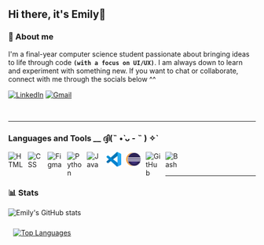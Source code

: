 ## Hi there, it's Emily👋

### 🌟 About me

I'm a final-year computer science student passionate about bringing ideas to life through code **`(with a focus on UI/UX)`**. I am always down to learn and experiment with something new. If you want to chat or collaborate, connect with me through the socials below ^^

<p align="left">
      <a href="https://www.linkedin.com/in/yeong-meng-li/">
         <img style="vertical-align: middle; height: 28px;" src="https://img.shields.io/badge/LinkedIn-0A66C2?style=for-the-badge&logo=linkedin&logoColor=white" alt="LinkedIn"/></a>
      <a href="mailto:emily.yeongml@gmail.com" target="blank">
         <img style="vertical-align: middle; height: 28px;" src="https://img.shields.io/badge/Gmail-D14836?style=for-the-badge&logo=gmail&logoColor=white" alt="Gmail"/></a>
   </p>

<br />

---
### Languages and Tools __ ദ്ദി(˵ •̀ ᴗ - ˵ ) ✧`

<img align="left" alt="HTML" width="30px" style="padding-right:10px;" src="https://cdn.jsdelivr.net/gh/devicons/devicon/icons/html5/html5-plain.svg" />
<img align="left" alt="CSS" width="30px" style="padding-right:10px;" src="https://cdn.jsdelivr.net/gh/devicons/devicon/icons/css3/css3-plain.svg" />
<img align="left" alt="Figma" width="30px" style="padding-right:10px;" src="https://www.vectorlogo.zone/logos/figma/figma-icon.svg" />
<img align="left" alt="Python" width="30px" style="padding-right:10px;" src="https://cdn.jsdelivr.net/gh/devicons/devicon/icons/python/python-plain.svg" />
<img align="left" alt="Java" width="30px" style="padding-right:10px;" src="https://cdn.jsdelivr.net/gh/devicons/devicon/icons/java/java-original.svg"/>
<img align="left" alt="VSCode" width="30px" style="padding-right:10px;" src="https://raw.githubusercontent.com/devicons/devicon/master/icons/vscode/vscode-original.svg" />
<img align="left" alt="Eclipse" width="30px" style="padding-right:10px;" src="https://raw.githubusercontent.com/devicons/devicon/master/icons/eclipse/eclipse-original.svg" />
<img align="left" alt="GitHub" width="30px" style="padding-right:10px;" src="https://cdn.jsdelivr.net/gh/devicons/devicon/icons/github/github-original.svg" />
<img align="left" alt="Bash" width="30px" style="padding-right:10px;" src="https://cdn.jsdelivr.net/gh/devicons/devicon/icons/bash/bash-original.svg" />

<br />
<br />

---
### 📊 Stats

![Emily's GitHub stats](https://github-readme-stats.vercel.app/api?username=emilyyeong&show_icons=true&theme=vue-dark)
<p align="left">
  <a href="https://github.com/emilyyeong/github-readme-stats">
    <img src="https://github-readme-stats.vercel.app/api/top-langs/?username=emilyyeong&layout=compact&bg_color=000000&border_color=ffffff&text_color=ffffff&hide=HTML&langs_count=6&border_radius=10&size_weight=0.5&count_weight=0.5&exclude_repo=github-readme-stats" alt="Top Languages" style="margin: 10px;" />
  </a>
</p>



<!--
**emilyyeong/emilyyeong** is a ✨ _special_ ✨ repository because its `README.md` (this file) appears on your GitHub profile.

Here are some ideas to get you started:

- 🔭 I’m currently working on ...
- 🌱 I’m currently learning ...
- 👯 I’m looking to collaborate on ...
- 🤔 I’m looking for help with ...
- 💬 Ask me about ...
- 📫 How to reach me: ...
- 😄 Pronouns: ...
- ⚡ Fun fact: ...
-->
